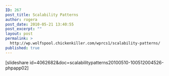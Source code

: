 ```yaml
---
ID: 267
post_title: Scalability Patterns
author: rogera
post_date: 2010-05-21 13:40:55
post_excerpt: ""
layout: post
permalink: >
  http://wp.wolfspool.chickenkiller.com/wprcs1/scalability-patterns/
published: true
---
```

[slideshare id=4062682&amp;doc=scalabilitypatterns20100510-100512004526-phpapp02]
